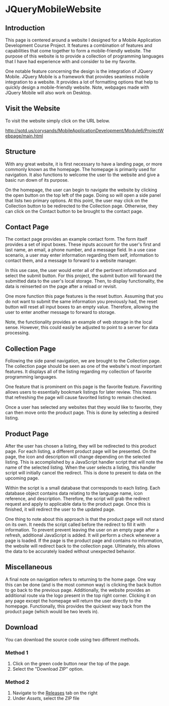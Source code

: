 # JQueryMobileWebsite

## Introduction

This page is centered around a website I designed for a Mobile Application Development Course Project. It features a combination of features and capabilities that come together to form a mobile-friendly website. The purpose of this website is to provide a collection of programming languages that I have had experience with and consider to be my favorite. 

One notable feature concerning the design is the integration of JQuery Mobile. JQuery Mobile is a framework that provides seamless mobile integration to a website. It provides a lot of formatting options that help to quickly design a mobile-friendly website. Note, webpages made with JQuery Mobile will also work on Desktop.



## Visit the Website

To visit the website simply click on the URL below.

http://sotd.us/corysands/MobileApplicationDevelopment/Module6/ProjectWebpage/main.html



## Structure

With any great website, it is first necessary to have a landing page, or more commonly known as the homepage. The homepage is primarily used for navigation. It also functions to welcome the user to the website and give a basic run down of its purpose.

On the homepage, the user can begin to navigate the website by clicking the open button on the top left of the page. Doing so will open a side panel that lists two primary options. At this point, the user may click on the Collection button to be redirected to the Collection page. Otherwise, they can click on the Contact button to be brought to the contact page.



## Contact Page

The contact page provides an example contact form. The form itself provides a set of input boxes. These inputs account for the user's first and last name, an email, a phone number, and a message field. In a use case scenario, a user may enter information regarding them self, information to contact them, and a message to forward to a website manager.

In this use case, the user would enter all of the pertinent information and select the submit button. For this project, the submit button will forward the submitted data to the user's local storage. Then, to display functionality, the data is reinserted on the page after a reload or revisit.

One more function this page features is the reset button. Assuming that you do not want to submit the same information you previously had, the reset button will reset all input boxes to an empty value. Therefore, allowing the user to enter another message to forward to storage.

Note, the functionality provides an example of web storage in the local sense. However, this could easily be adjusted to point to a server for data processing.



## Collection Page

Following the side panel navigation, we are brought to the Collection page. The collection page should be seen as one of the website's most important features. It displays all of the listing regarding my collection of favorite programming languages.

One feature that is prominent on this page is the favorite feature. Favoriting allows users to essentially bookmark listings for later review. This means that refreshing the page will cause favorited listing to remain checked.

Once a user has selected any websites that they would like to favorite, they can then move onto the product page. This is done by selecting a desired listing.



## Product Page

After the user has chosen a listing, they will be redirected to this product page. For each listing, a different product page will be presented. On the page, the icon and description will change depending on the selected listing. This is accomplished by a JavaScript handler script that will note the name of the selected listing. When the user selects a listing, this handler script will initially cancel the redirect. This is done to present to data on the upcoming page. 

Within the script is a small database that corresponds to each listing. Each database object contains data relating to the language name, icon reference, and description. Therefore, the script will grab the redirect request and apply to applicable data to the product page. Once this is finished, it will redirect the user to the updated page.

One thing to note about this approach is that the product page will not stand on its own. It needs the script called before the redirect to fill it with information. To prevent prevent leaving the user on an empty page after a refresh, additional JavaScript is added. It will perform a check whenever a page is loaded. If the page is the product page and contains no information, the website will redirect back to the collection page. Ultimately, this allows the data to be accurately loaded without unexpected behavior.



## Miscellaneous

A final note on navigation refers to returning to the home page. One way this can be done (and is the most common way) is clicking the back button to go back to the previous page. Additionally, the website provides an additional route via the logo present in the top right corner. Clicking it on any page except the homepage will return the user directly to the homepage. Functionally, this provides the quickest way back from the product page (which would be two levels in).



## Download

You can download the source code using two different methods.

### Method 1

1. Click on the green code button near the top of the page.
2. Select the "Download ZIP" option.

### Method 2

1. Navigate to the [Releases](https://github.com/CorySands/JQueryMobileWebsite/releases/tag/Release) tab on the right
2. Under _Assets_, select the ZIP file

